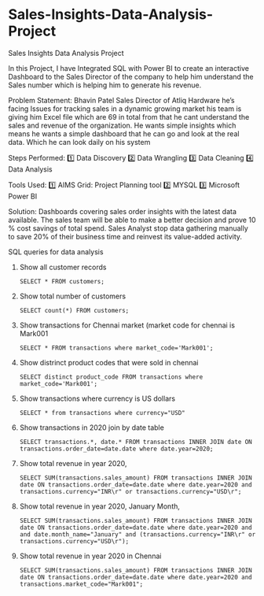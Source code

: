 # Sales-Insights-Data-Analysis-Project
Sales Insights Data Analysis Project

In this Project, I have Integrated SQL with Power BI to create an interactive Dashboard to the Sales Director of the company to help him understand the Sales number which is helping him to generate his revenue.

Problem Statement: Bhavin Patel Sales Director of Atliq Hardware he’s facing Issues for tracking sales in a dynamic growing market his team is giving him Excel file which are 69 in total from that he cant understand the sales and revenue of the organization. He wants simple insights which means he wants a simple dashboard that he can go and look at the real data. Which he can look daily on his system

Steps Performed:
1️⃣ Data Discovery
2️⃣ Data Wrangling
3️⃣ Data Cleaning
4️⃣ Data Analysis 

Tools Used: 
1️⃣ AIMS Grid: Project Planning tool
2️⃣ MYSQL
3️⃣ Microsoft Power BI

Solution: Dashboards covering sales order insights with the latest data available. The sales team will be able to make a better decision and prove 10 % cost savings of total spend. Sales Analyst stop data gathering manually to save 20% of their business time and reinvest its value-added activity.

SQL queries for data analysis

1. Show all customer records

    `SELECT * FROM customers;`

1. Show total number of customers

    `SELECT count(*) FROM customers;`

1. Show transactions for Chennai market (market code for chennai is Mark001

    `SELECT * FROM transactions where market_code='Mark001';`

1. Show distrinct product codes that were sold in chennai

    `SELECT distinct product_code FROM transactions where market_code='Mark001';`

1. Show transactions where currency is US dollars

    `SELECT * from transactions where currency="USD"`

1. Show transactions in 2020 join by date table

    `SELECT transactions.*, date.* FROM transactions INNER JOIN date ON transactions.order_date=date.date where date.year=2020;`

1. Show total revenue in year 2020,

    `SELECT SUM(transactions.sales_amount) FROM transactions INNER JOIN date ON transactions.order_date=date.date where date.year=2020 and transactions.currency="INR\r" or transactions.currency="USD\r";`
	
1. Show total revenue in year 2020, January Month,

    `SELECT SUM(transactions.sales_amount) FROM transactions INNER JOIN date ON transactions.order_date=date.date where date.year=2020 and and date.month_name="January" and (transactions.currency="INR\r" or transactions.currency="USD\r");`

1. Show total revenue in year 2020 in Chennai

    `SELECT SUM(transactions.sales_amount) FROM transactions INNER JOIN date ON transactions.order_date=date.date where date.year=2020
and transactions.market_code="Mark001";`

